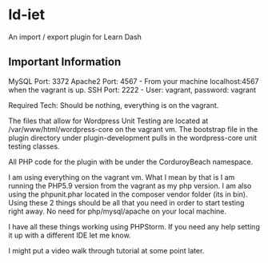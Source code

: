 # ld-iet
An import / export plugin for Learn Dash

## Important Information

MySQL Port: 3372
Apache2 Port: 4567 - From your machine localhost:4567 when the vagrant is up.
SSH Port: 2222 - User: vagrant, password: vagrant

Required Tech: Should be nothing, everything is on the vagrant.

The files that allow for Wordpress Unit Testing are located at /var/www/html/wordpress-core on the vagrant vm. The bootstrap file in the plugin
 directory under plugin-development pulls in the wordpress-core unit testing classes.
 
All PHP code for the plugin with be under the CorduroyBeach namespace.

I am using everything on the vagrant vm. What I mean by that is I am running the PHP5.9 version from the vagrant as my php version. I am also
using the phpunit.phar located in the composer vendor folder (its in bin). Using these 2 things should be all that you need in order to start
testing right away. No need for php/mysql/apache on your local machine.

I have all these things working using PHPStorm. If you need any help setting it up with a different IDE let me know.

I might put a video walk through tutorial at some point later.
